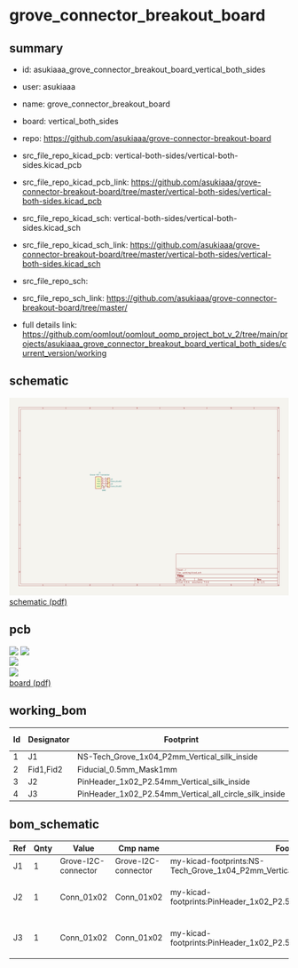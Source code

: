 # grove_connector_breakout_board
 
## summary 
* id: asukiaaa_grove_connector_breakout_board_vertical_both_sides
* user: asukiaaa
* name: grove_connector_breakout_board
* board: vertical_both_sides
* repo: https://github.com/asukiaaa/grove-connector-breakout-board
* src_file_repo_kicad_pcb: vertical-both-sides/vertical-both-sides.kicad_pcb
* src_file_repo_kicad_pcb_link: https://github.com/asukiaaa/grove-connector-breakout-board/tree/master/vertical-both-sides/vertical-both-sides.kicad_pcb
* src_file_repo_kicad_sch: vertical-both-sides/vertical-both-sides.kicad_sch
* src_file_repo_kicad_sch_link: https://github.com/asukiaaa/grove-connector-breakout-board/tree/master/vertical-both-sides/vertical-both-sides.kicad_sch

* src_file_repo_sch: 
* src_file_repo_sch_link: https://github.com/asukiaaa/grove-connector-breakout-board/tree/master/
* full details link: https://github.com/oomlout/oomlout_oomp_project_bot_v_2/tree/main/projects/asukiaaa_grove_connector_breakout_board_vertical_both_sides/current_version/working  

## schematic  
![](working_schematic_600.png)  
[schematic (pdf)](working_schematic.pdf) 






















## pcb  
![](working_3d_600.png) 
![](working_3d_front_600.png)  
![](working_3d_back_600.png)  
![](working_600.png)  
[board (pdf)](working.pdf)  

## working_bom
| Id | Designator | Footprint | Quantity | Designation | Supplier and ref |  | None | 
| --- | --- | --- | --- | --- | --- | --- | --- | 
| 1 | J1 | NS-Tech_Grove_1x04_P2mm_Vertical_silk_inside | 1 | Grove-I2C-connector |  |  | [''] | 
| 2 | Fid1,Fid2 | Fiducial_0.5mm_Mask1mm | 2 | Fiducial_0.5mm_Mask1mm |  |  | [''] | 
| 3 | J2 | PinHeader_1x02_P2.54mm_Vertical_silk_inside | 1 | Conn_01x02 |  |  | [''] | 
| 4 | J3 | PinHeader_1x02_P2.54mm_Vertical_all_circle_silk_inside | 1 | Conn_01x02 |  |  | [''] | 


## bom_schematic
| Ref | Qnty | Value | Cmp name | Footprint | Description | Vendor | DNP | 
| --- | --- | --- | --- | --- | --- | --- | --- | 
| J1 | 1 | Grove-I2C-connector | Grove-I2C-connector | my-kicad-footprints:NS-Tech_Grove_1x04_P2mm_Vertical_silk_inside |  |  |  | 
| J2 | 1 | Conn_01x02 | Conn_01x02 | my-kicad-footprints:PinHeader_1x02_P2.54mm_Vertical_silk_inside | Generic connector, single row, 01x02, script generated (kicad-library-utils/schlib/autogen/connector/) |  |  | 
| J3 | 1 | Conn_01x02 | Conn_01x02 | my-kicad-footprints:PinHeader_1x02_P2.54mm_Vertical_all_circle_silk_inside | Generic connector, single row, 01x02, script generated (kicad-library-utils/schlib/autogen/connector/) |  |  | 



